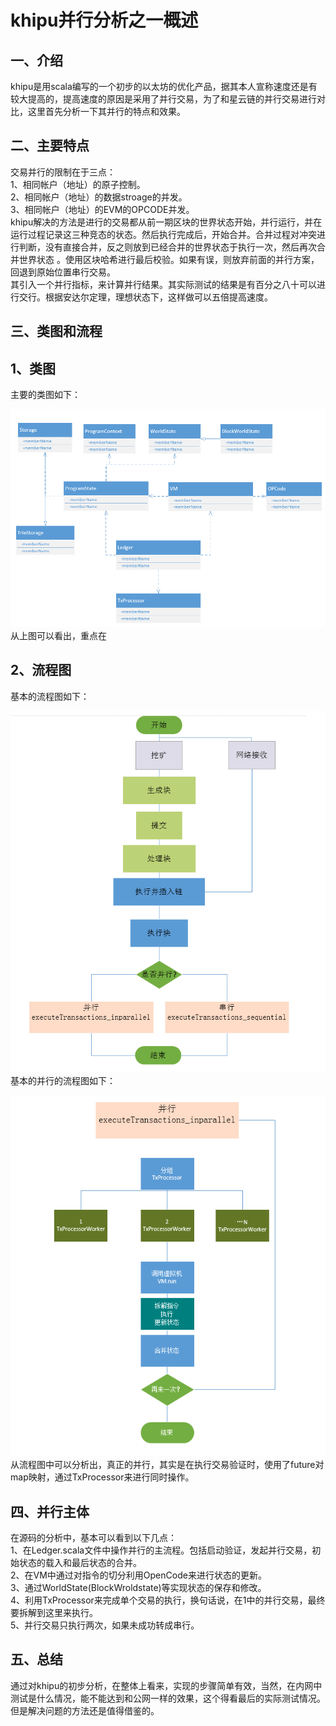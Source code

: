 # khipu并行分析之一概述

## 一、介绍
khipu是用scala编写的一个初步的以太坊的优化产品，据其本人宣称速度还是有较大提高的，提高速度的原因是采用了并行交易，为了和星云链的并行交易进行对比，这里首先分析一下其并行的特点和效果。
</br>

## 二、主要特点

交易并行的限制在于三点：
</br>
1、相同帐户（地址）的原子控制。
</br>
2、相同帐户（地址）的数据stroage的并发。
</br>
3、相同帐户（地址）的EVM的OPCODE并发。
</br>
khipu解决的方法是进行的交易都从前一期区块的世界状态开始，并行运行，并在运行过程记录这三种竞态的状态。然后执行完成后，开始合并。合并过程对冲突进行判断，没有直接合并，反之则放到已经合并的世界状态于执行一次，然后再次合并世界状态 。使用区块哈希进行最后校验。如果有误，则放弃前面的并行方案，回退到原始位置串行交易。
</br>
其引入一个并行指标，来计算并行结果。其实际测试的结果是有百分之八十可以进行交行。根据安达尔定理，理想状态下，这样做可以五倍提高速度。
</br>

## 三、类图和流程

## 1、类图
主要的类图如下：
</br>

![uml-class](img/parallel.png)
</br>
从上图可以看出，重点在
</br>

## 2、流程图
基本的流程图如下：
</br>

![sdl](img/main-sdl.png)
</br>
基本的并行的流程图如下：
</br>

![sdl0](img/parallel-sdl.png)
</br>
从流程图中可以分析出，真正的并行，其实是在执行交易验证时，使用了future对map映射，通过TxProcessor来进行同时操作。
</br>

## 四、并行主体
在源码的分析中，基本可以看到以下几点：
</br>
1、在Ledger.scala文件中操作并行的主流程。包括启动验证，发起并行交易，初始状态的载入和最后状态的合并。
</br>
2、在VM中通过对指令的切分利用OpenCode来进行状态的更新。
</br>
3、通过WorldState(BlockWroldstate)等实现状态的保存和修改。
</br>
4、利用TxProcessor来完成单个交易的执行，换句话说，在1中的并行交易，最终要拆解到这里来执行。
</br>
5、并行交易只执行两次，如果未成功转成串行。
</br>

## 五、总结
通过对khipu的初步分析，在整体上看来，实现的步骤简单有效，当然，在内网中测试是什么情况，能不能达到和公网一样的效果，这个得看最后的实际测试情况。但是解决问题的方法还是值得借鉴的。
</br>
>
